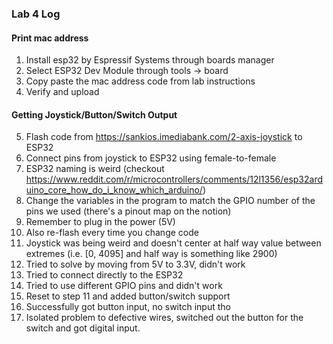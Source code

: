 ### Lab 4 Log

#### Print mac address

1. Install esp32 by Espressif Systems through boards manager
2. Select ESP32 Dev Module through tools -> board
3. Copy paste the mac address code from lab instructions
4. Verify and upload

#### Getting Joystick/Button/Switch Output

5. Flash code from https://sankios.imediabank.com/2-axis-joystick to ESP32
6. Connect pins from joystick to ESP32 using female-to-female
7. ESP32 naming is weird (checkout https://www.reddit.com/r/microcontrollers/comments/12l1356/esp32arduino_core_how_do_i_know_which_arduino/)
8. Change the variables in the program to match the GPIO number of the pins we used (there's a pinout map on the notion)
9. Remember to plug in the power (5V)
10. Also re-flash every time you change code
11. Joystick was being weird and doesn't center at half way value between extremes (i.e. \[0, 4095\] and half way is something like 2900)
12. Tried to solve by moving from 5V to 3.3V, didn't work
13. Tried to connect directly to the ESP32
14. Tried to use different GPIO pins and didn't work
15. Reset to step 11 and added button/switch support
16. Successfully got button input, no switch input tho
17. Isolated problem to defective wires, switched out the button for the switch and got digital input.
